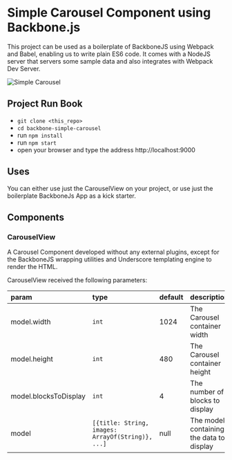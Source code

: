 # Simple Carousel Component using Backbone.js

This project can be used as a boilerplate of BackboneJS using Webpack and Babel, enabling us to write plain ES6 code. 
It comes with a NodeJS server that servers some sample data and also integrates with Webpack Dev Server.

![Simple Carousel](https://github.com/jpinho/backbone-simple-carousel/raw/master/demo.gif)

## Project Run Book

- `git clone <this_repo>`
- `cd backbone-simple-carousel` 
- run `npm install`
- run `npm start`
- open your browser and type the address http://localhost:9000

## Uses

You can either use just the CarouselView on your project, or use just the boilerplate BackboneJs App as a kick starter.

## Components

### CarouselView

A Carousel Component developed without any external plugins, except for the BackboneJS wrapping utilities and Underscore templating engine to render the HTML.

CarouselView received the following parameters:

|param|type|default|description|
|:--|:--|:--|:--|
|model.width|`int`|1024|The Carousel container width|
|model.height|`int`|480|The Carousel container height|
|model.blocksToDisplay|`int`|4|The number of blocks to display|
|model|`[{title: String, images: ArrayOf(String)}, ...]`|null|The model containing the data to display|

